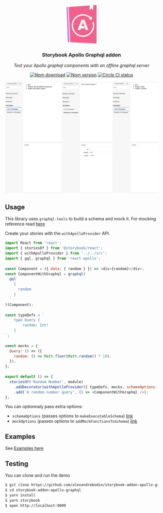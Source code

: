 <p align="center">
    <p align="center">
        <img width="100" src="storybook-apollo.png" alt="logo">
    </p>
    <h3 align="center">Storybook Apollo Graphql addon</h3>
    <p align="center"><em>Test your Apollo graphql components with an offline graphql server</em><p>
    <p align="center">
        <a href="https://www.npmjs.com/package/storybook-addon-apollo-graphql"><img src="https://img.shields.io/npm/dt/storybook-addon-apollo-graphql.svg" alt="Npm download"></a>
        <a href="https://www.npmjs.com/package/storybook-addon-apollo-graphql"><img src="https://img.shields.io/npm/v/storybook-addon-apollo-graphql.svg" alt="Npm version"></a>
        <a href="https://www.npmjs.com/package/storybook-addon-apollo-graphql"><img src="https://img.shields.io/circleci/project/github/alexandrebodin/storybook-addon-apollo-graphql.svg" alt="Circle CI status"></a>
    </p>
</p>

![Addon example](screenshot.png)

## Usage

This library uses `graphql-tools` to build a schema and mock it.
For mocking reference read [here](https://www.apollographql.com/docs/graphql-tools/mocking.html#Customizing-mocks)

Create your stories with the `withApolloProvider` API.

```js
import React from 'react';
import { storiesOf } from '@storybook/react';
import { withApolloProvider } from '../../src';
import { gql, graphql } from 'react-apollo';

const Component = ({ data: { random } }) => <div>{random}</div>;
const ComponentWithGraphql = graphql(
  gql`
    {
      random
    }
  `
)(Component);

const typeDefs = `
    type Query {
        random: Int!
    }
`;

const mocks = {
  Query: () => ({
    random: () => Math.floor(Math.random() * 10),
  }),
};

export default () => {
  storiesOf('Random Number', module)
    .addDecorator(withApolloProvider({ typeDefs, mocks, schemaOptions: {}, mockOptions: {} }))
    .add('A random number query', () => <ComponentWithGraphql />);
};
```

You can optionnaly pass extra options:

- `schemaOptions` (passes options to `makeExecutableSchema`) [link](https://www.apollographql.com/docs/apollo-server/v2/api/graphql-tools.html#makeExecutableSchema)
- `mockOptions` (passes options to `addMockFunctionsToSchema`) [link](https://www.apollographql.com/docs/apollo-server/v2/api/graphql-tools.html#addMockFunctionsToSchema)

## Examples

See [Examples here](example/stories)

## Testing

You can clone and run the demo

```sh
$ git clone https://github.com/alexandrebodin/storybook-addon-apollo-graphql storybook-addon-apollo-graphql
$ cd storybook-addon-apollo-graphql
$ yarn install
$ yarn storybook
$ open http://localhost:9009
```
